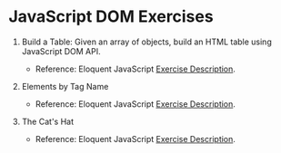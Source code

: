 # JavaScript DOM Exercises

1. Build a Table: Given an array of objects, build an HTML table using JavaScript DOM API.

   - Reference: Eloquent JavaScript [Exercise Description](https://eloquentjavascript.net/14_dom.html#i_g/5UC3zznV).

2. Elements by Tag Name

   - Reference: Eloquent JavaScript [Exercise Description](https://eloquentjavascript.net/14_dom.html#i_VSftnyRTsV).

3. The Cat's Hat

   - Reference: Eloquent JavaScript [Exercise Description](https://eloquentjavascript.net/14_dom.html#i_b/LAqZUqyo).
